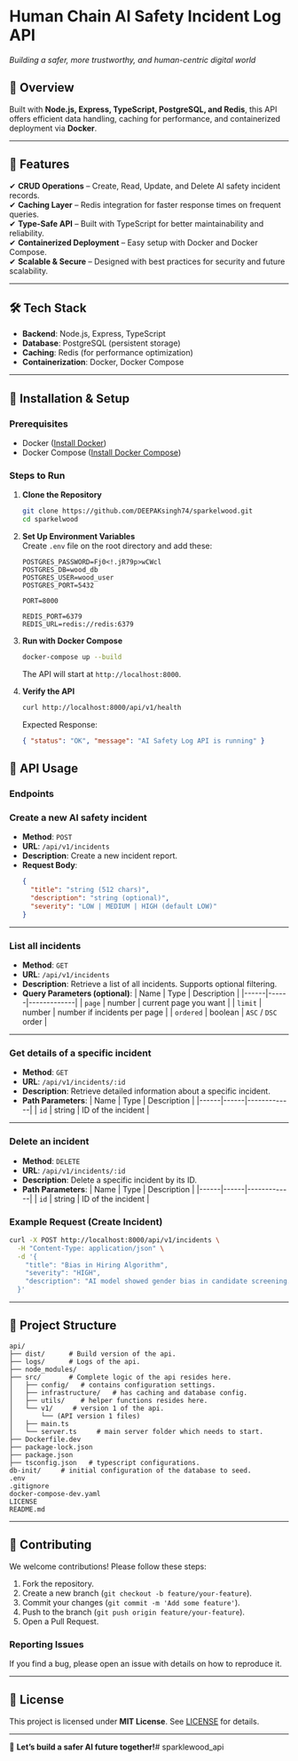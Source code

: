 # Human Chain AI Safety Incident Log API  

 
*Building a safer, more trustworthy, and human-centric digital world*  

## 📌 Overview  
Built with **Node.js, Express, TypeScript, PostgreSQL, and Redis**, this API offers efficient data handling, caching for performance, and containerized deployment via **Docker**.  

---  

## 🚀 Features  

✔ **CRUD Operations** – Create, Read, Update, and Delete AI safety incident records.   
✔ **Caching Layer** – Redis integration for faster response times on frequent queries.  
✔ **Type-Safe API** – Built with TypeScript for better maintainability and reliability.  
✔ **Containerized Deployment** – Easy setup with Docker and Docker Compose.  
✔ **Scalable & Secure** – Designed with best practices for security and future scalability.  

---  

## 🛠 Tech Stack  

- **Backend**: Node.js, Express, TypeScript  
- **Database**: PostgreSQL (persistent storage)  
- **Caching**: Redis (for performance optimization)  
- **Containerization**: Docker, Docker Compose   

---  

## 🚀 Installation & Setup  

### Prerequisites  
- Docker ([Install Docker](https://docs.docker.com/get-docker/))  
- Docker Compose ([Install Docker Compose](https://docs.docker.com/compose/install/))  

### Steps to Run  

1. **Clone the Repository**  
   ```bash
   git clone https://github.com/DEEPAKsingh74/sparkelwood.git
   cd sparkelwood
   ```  

2. **Set Up Environment Variables**  
   Create `.env` file on the root directory and add these:  
   ```env
   POSTGRES_PASSWORD=Fj0<!.jR79p>wCWcl
   POSTGRES_DB=wood_db
   POSTGRES_USER=wood_user
   POSTGRES_PORT=5432

   PORT=8000

   REDIS_PORT=6379
   REDIS_URL=redis://redis:6379
   ```  

3. **Run with Docker Compose**  
   ```bash
   docker-compose up --build
   ```  
   The API will start at `http://localhost:8000`.  

4. **Verify the API**  
   ```bash
   curl http://localhost:8000/api/v1/health
   ```  
   Expected Response:  
   ```json
   { "status": "OK", "message": "AI Safety Log API is running" }
   ```  



## 📡 API Usage  

### Endpoints  


### Create a new AI safety incident
- **Method**: `POST`
- **URL**: `/api/v1/incidents`
- **Description**: Create a new incident report.
- **Request Body**:
  ```json
  {
    "title": "string (512 chars)",
    "description": "string (optional)",
    "severity": "LOW | MEDIUM | HIGH (default LOW)"
  }
  ```

---

### List all incidents
- **Method**: `GET`
- **URL**: `/api/v1/incidents`
- **Description**: Retrieve a list of all incidents. Supports optional filtering.
- **Query Parameters (optional)**:
  | Name | Type | Description |
  |------|------|-------------|
  | `page` | number | current page you want |
  | `limit` | number | number if incidents per page |
  | `ordered` | boolean | `ASC` / `DSC` order |

---

### Get details of a specific incident
- **Method**: `GET`
- **URL**: `/api/v1/incidents/:id`
- **Description**: Retrieve detailed information about a specific incident.
- **Path Parameters**:
  | Name | Type | Description |
  |------|------|-------------|
  | `id` | string | ID of the incident |

---

### Delete an incident
- **Method**: `DELETE`
- **URL**: `/api/v1/incidents/:id`
- **Description**: Delete a specific incident by its ID.
- **Path Parameters**:
  | Name | Type | Description |
  |------|------|-------------|
  | `id` | string | ID of the incident |

### Example Request (Create Incident)  
```bash
curl -X POST http://localhost:8000/api/v1/incidents \
  -H "Content-Type: application/json" \
  -d '{
    "title": "Bias in Hiring Algorithm",
    "severity": "HIGH",
    "description": "AI model showed gender bias in candidate screening."
  }'
```  

---

## 📂 Project Structure

```plaintext
api/
├── dist/      # Build version of the api.
├── logs/      # Logs of the api.
├── node_modules/
├── src/       # Complete logic of the api resides here.
│   ├── config/   # contains configuration settings.
│   ├── infrastructure/   # has caching and database config.
│   ├── utils/    # helper functions resides here.
│   └── v1/     # version 1 of the api.
│       └── (API version 1 files)
│   ├── main.ts
│   └── server.ts     # main server folder which needs to start.
├── Dockerfile.dev
├── package-lock.json
├── package.json
├── tsconfig.json   # typescript configurations.
db-init/     # initial configuration of the database to seed.
.env
.gitignore
docker-compose-dev.yaml
LICENSE
README.md
```
---

## 🤝 Contributing  

We welcome contributions! Please follow these steps:  
1. Fork the repository.  
2. Create a new branch (`git checkout -b feature/your-feature`).  
3. Commit your changes (`git commit -m 'Add some feature'`).  
4. Push to the branch (`git push origin feature/your-feature`).  
5. Open a Pull Request.  

### Reporting Issues  
If you find a bug, please open an issue with details on how to reproduce it.  

---  

## 📜 License  

This project is licensed under **MIT License**. See [LICENSE](LICENSE) for details.  

---  


🚀 **Let’s build a safer AI future together!**# sparklewood_api
